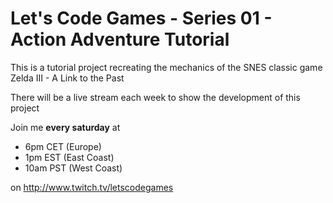 # Let's Code Games - Series 01 - Action Adventure Tutorial

This is a tutorial project recreating the mechanics of the SNES classic game Zelda III - A Link to the Past

There will be a live stream each week to show the development of this project

Join me **every saturday** at 
* 6pm CET (Europe)
* 1pm EST (East Coast)
* 10am PST (West Coast) 

on http://www.twitch.tv/letscodegames
